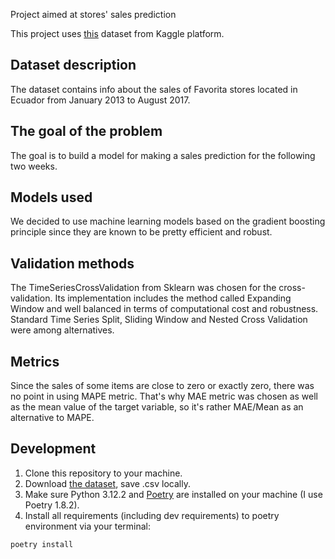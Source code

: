 Project aimed at stores' sales prediction

This project uses [this](https://www.kaggle.com/competitions/store-sales-time-series-forecasting/data) dataset from Kaggle platform.


## Dataset description
The dataset contains info about the sales of Favorita stores located in Ecuador from January 2013 to August 2017. 

## The goal of the problem
The goal is to build a model for making a sales prediction for the following two weeks.

## Models used
We decided to use machine learning models based on the gradient boosting principle since they are known to be pretty efficient and robust.

## Validation methods
The TimeSeriesCrossValidation from Sklearn was chosen for the cross-validation. Its implementation includes the method called Expanding Window and well balanced in terms of computational cost and robustness. Standard Time Series Split, Sliding Window and Nested Cross Validation were among alternatives.

## Metrics 
Since the sales of some items are close to zero or exactly zero, there was no point in using MAPE metric. That's why MAE metric was chosen as well as the mean value of the target variable, so it's rather MAE/Mean as an alternative to MAPE.


## Development
1. Clone this repository to your machine.
2. Download [the dataset](https://www.kaggle.com/competitions/store-sales-time-series-forecasting/data), save .csv locally.
3. Make sure Python 3.12.2 and [Poetry](https://python-poetry.org/docs/) are installed on your machine (I use Poetry 1.8.2).
4. Install all requirements (including dev requirements) to poetry environment via your terminal:

```sh
poetry install 
```